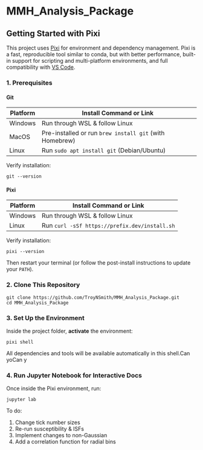 # MMH_Analysis_Package

## Getting Started with Pixi
This project uses [Pixi](https://pixi.sh/latest/) for environment and dependency management. Pixi is a fast, reproducible tool similar to conda, but with better performance, built-in support for scripting and multi-platform environments, and full compatibility with [VS Code](https://code.visualstudio.com/). 

### 1. Prerequisites
#### Git
| Platform | Install Command or Link                                 |
| -------- | ------------------------------------------------------- |
| Windows  | Run through WSL & follow Linux                          |
| MacOS    | Pre-installed or run `brew install git` (with Homebrew) |
| Linux    | Run `sudo apt install git` (Debian/Ubuntu)              |

Verify installation:
```
git --version
```

#### Pixi
| Platform | Install Command or Link                                 |
| -------- | ------------------------------------------------------- |
| Windows  | Run through WSL & follow Linux                          |
| Linux    | Run `curl -sSf https://prefix.dev/install.sh`           |

Verify installation:
```
pixi --version
```

Then restart your terminal (or follow the post-install instructions to update your `PATH`).

### 2. Clone This Repository
```
git clone https://github.com/TroyNSmith/MMH_Analysis_Package.git
cd MMH_Analysis_Package
```

### 3. Set Up the Environment
Inside the project folder, **activate** the environment:
```
pixi shell
```
All dependencies and tools will be available automatically in this shell.Can yoCan y

### 4. Run Jupyter Notebook for Interactive Docs
Once inside the Pixi environment, run:
```
jupyter lab
```

To do:

1. Change tick number sizes
2. Re-run susceptibility & ISFs
3. Implement changes to non-Gaussian
4. Add a correlation function for radial bins
